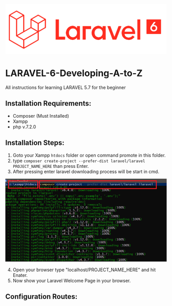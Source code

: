 ![img](images/logo-Transprent.png "laravel")

# LARAVEL-6-Developing-A-to-Z
All instructions for learning LARAVEL 5.7 for the beginner

## Installation Requirements:
- Composer (Must Installed)
- Xampp
- php v.7.2.0

## Installation Steps:

1. Goto your Xampp `htdocs` folder or open command promote in this folder.
2. type `composer create-project --prefer-dist laravel/laravel PROJECT_NAME_HERE` than press Enter.
3. After pressing enter laravel downloading process will be start in cmd.

![img](images/ins_1.png "laravel")

4. Open your browser type "localhost/PROJECT_NAME_HERE" and hit Enater.
5. Now show your Laravel Welcome Page in your browser.

## Configuration Routes:



